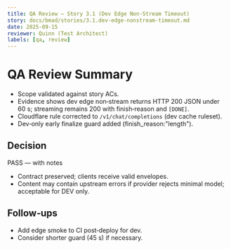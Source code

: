 ```yaml
---
title: QA Review — Story 3.1 (Dev Edge Non‑Stream Timeout)
story: docs/bmad/stories/3.1.dev-edge-nonstream-timeout.md
date: 2025-09-15
reviewer: Quinn (Test Architect)
labels: [qa, review]
---
```


# QA Review Summary

- Scope validated against story ACs.
- Evidence shows dev edge non‑stream returns HTTP 200 JSON under 60 s; streaming remains 200 with finish‑reason and `[DONE]`.
- Cloudflare rule corrected to `/v1/chat/completions` (dev cache ruleset).
- Dev‑only early finalize guard added (finish_reason:"length").

## Decision

PASS — with notes

- Contract preserved; clients receive valid envelopes.
- Content may contain upstream errors if provider rejects minimal model; acceptable for DEV only.

## Follow‑ups

- Add edge smoke to CI post‑deploy for dev.
- Consider shorter guard (45 s) if necessary.
